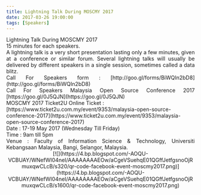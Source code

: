 ```yaml
---
title: Lightning Talk During MOSCMY 2017
date: 2017-03-26 19:00:00
tags: [Speakers]
---
```


<div style="text-align: justify;">Lightning Talk During MOSCMY 2017</div>

<div style="text-align: justify;">15 minutes for each speakers.</div>

<div style="text-align: justify;">A lightning talk is a very short presentation lasting only a few minutes, given at a conference or similar forum. Several lightning talks will usually be delivered by different speakers in a single session, sometimes called a data blitz.</div>

<div style="text-align: justify;">Call For Speakers form : [http://goo.gl/forms/BiWQIn2bD8](http://goo.gl/forms/BiWQIn2bD8)</div>

<div style="text-align: justify;">Call For Speakers Malaysia Open Source Conference 2017 [https://goo.gl/0J5QJN](https://goo.gl/0J5QJN)</div>

<div style="text-align: justify;">MOSCMY 2017 Ticket2U Online Ticket : </div>

<div style="text-align: justify;">[https://www.ticket2u.com.my/event/9353/malaysia-open-source-conference-2017](https://www.ticket2u.com.my/event/9353/malaysia-open-source-conference-2017)</div>

<div style="text-align: justify;">Date : 17-19 May 2017 (Wednesday Till Friday)</div>

<div style="text-align: justify;">Time : 9am till 5pm</div>

<div style="text-align: justify;">Venue : Faculty of Information Science & Technology, Universiti Kebangsaan Malaysia, Bangi, Selangor, Malaysia.</div>

<div class="separator" style="clear: both; text-align: center;">[![](https://4.bp.blogspot.com/-AOQU-VCBUAY/WNefWI04neI/AAAAAAAAEOw/aCgeVSuehqE01QGffJetfgsnoOjRmuxqwCLcB/s320/qr-code-facebook-event-moscmy2017.png)](https://4.bp.blogspot.com/-AOQU-VCBUAY/WNefWI04neI/AAAAAAAAEOw/aCgeVSuehqE01QGffJetfgsnoOjRmuxqwCLcB/s1600/qr-code-facebook-event-moscmy2017.png)</div>